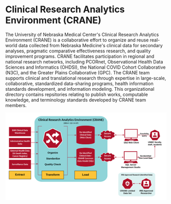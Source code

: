 # Clinical Research Analytics Environment (CRANE)

The University of Nebraska Medical Center's Clinical Research Analytics Environment (CRANE) is a collaborative effort to organize and reuse real-world data  collected from Nebraska Medicine's clinical data for secondary analyses, pragmatic comparative effectiveness research, and quality improvement programs. CRANE facilitates participation in regional and national research networks, including PCORnet, Observational Health Data Sciences and Informatics (OHDSI), the National COVID Cohort Collaborative (N3C), and the Greater Plains Collaborative (GPC). The CRANE team supports clinical and translational research through expertise in large-scale, collaborative, standardized data-sharing programs, health information standards development, and information modeling. This organizational directory contains repsitories relating to publish works, computable knowledge, and terminology standards developed by CRANE team members. 

![CRANE Diagram](/CRANE_overview_diagram.png)
